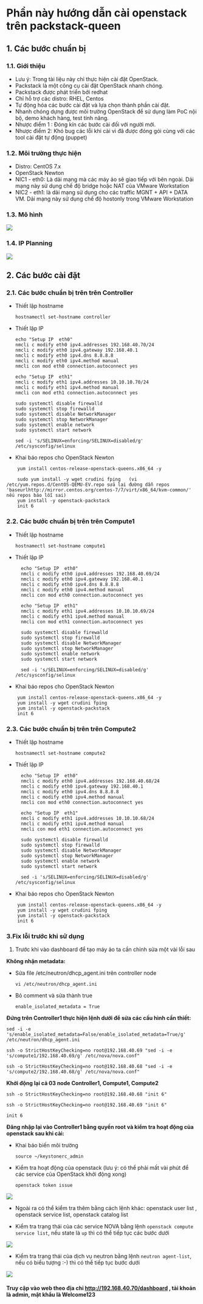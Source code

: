 # Phần này hướng dẫn cài openstack trên packstack-queen
## 1. Các bước chuẩn bị
### 1.1. Giới thiệu

- Lưu ý: Trong tài liệu này chỉ thực hiện cài đặt OpenStack.
- Packstack là một công cụ cài đặt OpenStack nhanh chóng.
- Packstack được phát triển bởi redhat
- Chỉ hỗ trợ các distro: RHEL, Centos
- Tự động hóa các bước cài đặt và lựa chọn thành phần cài đặt.
- Nhanh chóng dựng được môi trường OpenStack để sử dụng làm PoC nội bộ, demo khách hàng, test tính năng.
- Nhược điểm 1 : Đóng kín các bước cài đối với người mới.
- Nhược điểm 2: Khó bug các lỗi khi cài vì đã được đóng gói cùng với các tool cài đặt tự động (puppet)


### 1.2. Môi trường thực hiện 

- Distro: CentOS 7.x
- OpenStack Newton
- NIC1 - eth0: Là dải mạng mà các máy ảo sẽ giao tiếp với bên ngoài. Dải mạng này sử dụng chế độ bridge hoặc NAT của VMware Workstation
- NIC2 - eth1: là dải mạng sử dụng cho các traffic MGNT + API + DATA VM. Dải mạng này sử dụng chế độ hostonly trong VMware Workstation


### 1.3. Mô hình

<img src="https://i.imgur.com/8qTHAh0.png">

### 1.4. IP Planning

<img src="https://i.imgur.com/4UYKYHk.png">

## 2. Các bước cài đặt
### 2.1. Các bước chuẩn bị trên trên Controller

- Thiết lập hostname

	```
	hostnamectl set-hostname controller
	```

- Thiết lập IP 

	```
  echo "Setup IP  eth0"
  nmcli c modify eth0 ipv4.addresses 192.168.40.70/24
  nmcli c modify eth0 ipv4.gateway 192.168.40.1
  nmcli c modify eth0 ipv4.dns 8.8.8.8
  nmcli c modify eth0 ipv4.method manual
  nmcli con mod eth0 connection.autoconnect yes
  
  echo "Setup IP  eth1"
  nmcli c modify eth1 ipv4.addresses 10.10.10.70/24
  nmcli c modify eth1 ipv4.method manual
  nmcli con mod eth1 connection.autoconnect yes

  sudo systemctl disable firewalld
  sudo systemctl stop firewalld
  sudo systemctl disable NetworkManager
  sudo systemctl stop NetworkManager
  sudo systemctl enable network
  sudo systemctl start network

  sed -i 's/SELINUX=enforcing/SELINUX=disabled/g' /etc/sysconfig/selinux
  ```
- Khai báo repos cho OpenStack Newton

```
	yum install centos-release-openstack-queens.x86_64 -y

	sudo yum install -y wget crudini fping   (vi /etc/yum.repos.d/CentOS-QEMU-EV.repo sửa lại đường dẫn repos 'baseurlhttp://mirror.centos.org/centos-7/7/virt/x86_64/kvm-common/' nếu repos báo lỗi sai)
	yum install -y openstack-packstack
	init 6

```

### 2.2. Các bước chuẩn bị trên trên Compute1

- Thiết lập hostname

    ```
    hostnamectl set-hostname compute1
    ```

- Thiết lập IP 

  ```
	echo "Setup IP  eth0"
	nmcli c modify eth0 ipv4.addresses 192.168.40.69/24
	nmcli c modify eth0 ipv4.gateway 192.168.40.1
	nmcli c modify eth0 ipv4.dns 8.8.8.8
	nmcli c modify eth0 ipv4.method manual
	nmcli con mod eth0 connection.autoconnect yes

	echo "Setup IP  eth1"
	nmcli c modify eth1 ipv4.addresses 10.10.10.69/24
	nmcli c modify eth1 ipv4.method manual
	nmcli con mod eth1 connection.autoconnect yes

	sudo systemctl disable firewalld
	sudo systemctl stop firewalld
	sudo systemctl disable NetworkManager
	sudo systemctl stop NetworkManager
	sudo systemctl enable network
	sudo systemctl start network

	sed -i 's/SELINUX=enforcing/SELINUX=disabled/g' /etc/sysconfig/selinux

  ```
 
- Khai báo repos cho OpenStack Newton

```
    yum install centos-release-openstack-queens.x86_64 -y
    yum install -y wget crudini fping
    yum install -y openstack-packstack
    init 6
```

### 2.3. Các bước chuẩn bị trên trên Compute2


- Thiết lập hostname

    ```
    hostnamectl set-hostname compute2
    ```

- Thiết lập IP 

  ```
	echo "Setup IP  eth0"
	nmcli c modify eth0 ipv4.addresses 192.168.40.68/24
	nmcli c modify eth0 ipv4.gateway 192.168.40.1
	nmcli c modify eth0 ipv4.dns 8.8.8.8
	nmcli c modify eth0 ipv4.method manual
	nmcli con mod eth0 connection.autoconnect yes

	echo "Setup IP  eth1"
	nmcli c modify eth1 ipv4.addresses 10.10.10.68/24
	nmcli c modify eth1 ipv4.method manual
	nmcli con mod eth1 connection.autoconnect yes

	sudo systemctl disable firewalld
	sudo systemctl stop firewalld
	sudo systemctl disable NetworkManager
	sudo systemctl stop NetworkManager
	sudo systemctl enable network
	sudo systemctl start network

	sed -i 's/SELINUX=enforcing/SELINUX=disabled/g' /etc/sysconfig/selinux

  ```
 
- Khai báo repos cho OpenStack Newton

```
    yum install centos-release-openstack-queens.x86_64 -y
    yum install -y wget crudini fping
    yum install -y openstack-packstack
    init 6
```

### 3.Fix lỗi trước khi sử dụng

1. Trước khi vào dashboard để tạo máy ảo ta cần chỉnh sửa một vài lỗi sau

**Không nhận metadata:**

- Sửa file /etc/neutron/dhcp_agent.ini trên controller node

	 `vi /etc/neutron/dhcp_agent.ini`

- Bỏ comment và sửa thành true

	`enable_isolated_metadata = True`
	
**Đứng trên Controller1 thực hiện lệnh dưới để sửa các cấu hình cần thiết:**

	sed -i -e 's/enable_isolated_metadata=False/enable_isolated_metadata=True/g' /etc/neutron/dhcp_agent.ini

	ssh -o StrictHostKeyChecking=no root@192.168.40.69 "sed -i -e 's/compute1/192.168.40.69/g' /etc/nova/nova.conf"

	ssh -o StrictHostKeyChecking=no root@192.168.40.68 "sed -i -e 's/compute2/192.168.40.68/g' /etc/nova/nova.conf"
	
**Khởi động lại cả 03 node Controller1, Compute1, Compute2**

	ssh -o StrictHostKeyChecking=no root@192.168.40.68 "init 6"

	ssh -o StrictHostKeyChecking=no root@192.168.40.69 "init 6"

	init 6
	
**Đăng nhập lại vào Controller1 bằng quyền root và kiểm tra hoạt động của openstack sau khi cài:**

- Khai báo biến môi trường  
	
	`source ~/keystonerc_admin`

- Kiểm tra hoạt động của openstack  (lưu ý: có thể phải mất vài phút để các service của OpenStack khởi động xong)

	`openstack token issue`
	
<img src="https://i.imgur.com/N3hZ1i0.png">

- Ngoài ra có thể kiểm tra thêm bằng cách lệnh khác: openstack user list , openstack service list, openstack catalog list

- Kiểm tra trạng thái của các service NOVA bằng lệnh `openstack compute service list`, nếu state là `up` thì có thể tiếp tục các bước dưới

<img src="https://i.imgur.com/HrqgvgN.png">

- Kiểm tra trạng thái của dịch vụ neutron bằng lệnh `neutron agent-list`, nếu có biểu tượng :-) thì có thể tiếp tục bước dưới

<img src="https://i.imgur.com/DS2ogLx.png">


#### Truy cập vào web theo địa chỉ http://192.168.40.70/dashboard , tài khoản là admin, mật khẩu là Welcome123
